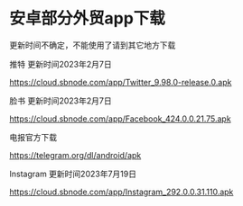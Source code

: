 # 安卓部分外贸app下载
更新时间不确定，不能使用了请到其它地方下载 

推特 更新时间2023年2月7日

https://cloud.sbnode.com/app/Twitter_9.98.0-release.0.apk

脸书 更新时间2023年2月7日

https://cloud.sbnode.com/app/Facebook_424.0.0.21.75.apk

电报官方下载

https://telegram.org/dl/android/apk

Instagram  更新时间2023年7月19日


https://cloud.sbnode.com/app/Instagram_292.0.0.31.110.apk